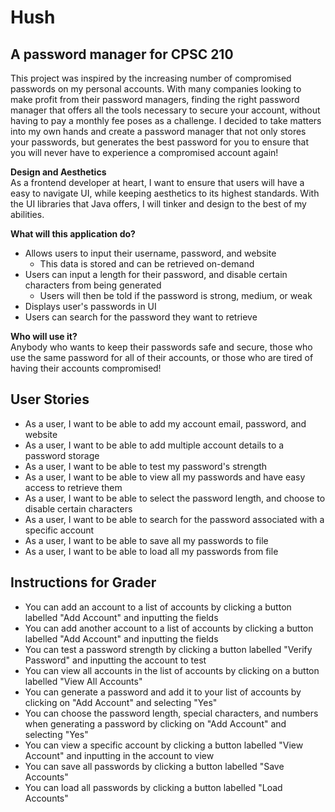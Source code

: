 # Hush
## A password manager for CPSC 210

This project was inspired by the increasing number of compromised passwords on my personal accounts. With many 
companies looking to make profit from their password managers, finding the right password manager that offers all the
tools necessary to secure your account, without having to pay a monthly fee poses as a challenge. I decided to take 
matters into my own hands and create a password manager that not only stores your passwords, but generates the best 
password for you to ensure that you will never have to experience a compromised account again!

**Design and Aesthetics**<br>
As a frontend developer at heart, I want to ensure that users will have a easy to navigate UI, while keeping aesthetics 
to its highest standards. With the UI libraries that Java offers, I will tinker and design to the best of my abilities.

**What will this application do?**
- Allows users to input their username, password, and website
  - This data is stored and can be retrieved on-demand
- Users can input a length for their password, and disable certain characters from 
    being generated
  - Users will then be told if the password is strong, medium, or weak
- Displays user's passwords in UI
- Users can search for the password they want to retrieve

**Who will use it?**<br/>
Anybody who wants to keep their passwords safe and secure, those who use the same password for all of their accounts,
or those who are tired of having their accounts compromised!

## User Stories
- As a user, I want to be able to add my account email, password, and website
- As a user, I want to be able to add multiple account details to a password storage
- As a user, I want to be able to test my password's strength
- As a user, I want to be able to view all my passwords and have easy access to retrieve them
- As a user, I want to be able to select the password length, and choose to disable certain characters
- As a user, I want to be able to search for the password associated with a specific account
- As a user, I want to be able to save all my passwords to file
- As a user, I want to be able to load all my passwords from file

## Instructions for Grader
- You can add an account to a list of accounts by clicking a button labelled "Add Account" and inputting the fields
- You can add another account to a list of accounts by clicking a button labelled "Add Account" and inputting the fields
- You can test a password strength by clicking a button labelled "Verify Password" and inputting the account to test
- You can view all accounts in the list of accounts by clicking on a button labelled "View All Accounts"
- You can generate a password and add it to your list of accounts by clicking on "Add Account" and selecting "Yes"
- You can choose the password length, special characters, and numbers when generating a password by clicking on 
"Add Account" and selecting "Yes"
- You can view a specific account by clicking a button labelled "View Account" and inputting in the account to view
- You can save all passwords by clicking a button labelled "Save Accounts"
- You can load all passwords by clicking a button labelled "Load Accounts"
